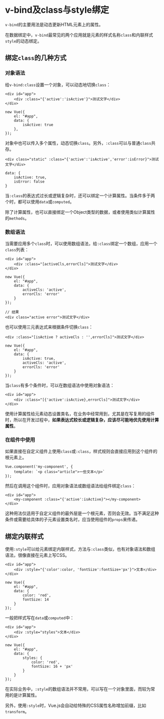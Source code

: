 ﻿# v-bind及class与style绑定 #

`v-bind`的主要用法是动态更新HTML元素上的属性。

在数据绑定中，`v-bind`最常见的两个应用就是元素的样式名称`class`和内联样式`style`的动态绑定。

## 绑定`class`的几种方式 ##

### 对象语法 ###

给`v-bind:class`设置一个对象，可以动态地切换`class`：

    <div id="app">
        <div :class="{'active':'isActive'}">测试文字</div>
    </div>
    
    new Vue({
        el: "#app",
        data: {
            isActive: true
        },
    });

对象中也可以传入多个属性，动态切换`class`。另外，`:class`可以与普通`class`共存。

    <div class="static" :class="{'active':'isActive','error':isError}">测试文字</div>

    data: {
        isActive: true,
        isError: false
    }

当`:class`的表达式过长或逻辑复杂时，还可以绑定一个计算属性。当条件多于两个时，都可以使用`data`或`computed`。

除了计算属性，也可以直接绑定一个Object类型的数据，或者使用类似计算属性的`methods`。

### 数组语法 ###

当需要应用多个`class`时，可以使用数组语法，给`:class`绑定一个数组，应用一个`class`列表：

    <div id="app">
        <div :class="[activeCls,errorCls]">测试文字</div>
    </div>
    
    new Vue({
        el: "#app",
        data: {
            activeCls: 'active',
            errorCls: 'error'
        }
    });
    
    // 结果
    <div class="active error">测试文字</div>
    
也可以使用三元表达式来根据条件切换`class`：

    <div :class="[isActive ? activeCls : '',errorCls]">测试文字</div>
    
    new Vue({
        el: "#app",
        data: {
            isActive: true,
            activeCls: 'active',
            errorCls: 'error'
        }
    });
    
当`class`有多个条件时，可以在数组语法中使用对象语法：

    <div id="app">
        <div :class="[{'active':isActive},errorCls]">测试文字</div>
    </div>

使用计算属性给元素动态设置类名，在业务中经常用到，尤其是在写复用的组件时，所以在开发过程中，**如果表达式较长或逻辑复杂，应该尽可能地优先使用计算属性**。

### 在组件中使用 ###

如果直接在自定义组件上使用`class`或`:class`，样式规则会直接应用到这个组件的根元素上。

    Vue.component('my-component', {
        template: `<p class="article">一些文本</p>`
    });

然后在调用这个组件时，应用对象语法或数组语法给组件绑定`class`：

    <div id="app">
        <my-component :class="{'active':isActive}"></my-component>
    </div>
    
这种用法仅适用于自定义组件的最外层是一个根元素，否则会无效。当不满足这种条件或需要给具体的子元素设置类名时，应当使用组件的`props`来传递。

## 绑定内联样式 ##

使用`:style`可以给元素绑定内联样式，方法与`:class`类似，也有对象语法和数组语法，很像直接在元素上写CSS。

    <div id="app">
        <div :style="{'color':color, 'fontSize':fontSize+'px'}">文本</div>
    </div>
    
    new Vue({
        el: "#app",
        data: {
            color: 'red',
            fontSize: 14
        }
    });

一般把样式写在`data`或`computed`中：

    <div id="app">
        <div :style="styles">文本</div>
    </div>
    
    new Vue({
        el: "#app",
        data: {
            styles: {
                color: 'red',
                fontSize: 16 + 'px'
            }
        }
    });

在实际业务中，`:style`的数组语法并不常用，可以写在一个对象里面，而较为常用的是计算属性。

另外，使用`:style`时，Vue.js会自动给特殊的CSS属性名称增加前缀，比如`transform`。